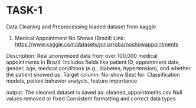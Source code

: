 # TASK-1
Data Cleaning and Preprocessing
loaded dataset from kaggle 
1. Medical Appointment No Shows (Brazil)
Link: https://www.kaggle.com/datasets/joniarroba/noshowappointments

Description:
Real anonymized data from over 100,000 medical appointments in Brazil.
Includes fields like patient ID, appointment date, gender, age, medical conditions (e.g., diabetes, hypertension), and whether the patient showed up.
Target column: No-show
Best for: Classification models, patient behavior analysis, feature importance

output:
The cleaned dataset is saved as: cleaned_appointments.csv
Null values removed or fixed
Consistent formatting and correct data types
